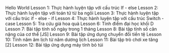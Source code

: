 Hello World
Lesson 1: Thực hành luyện tập với cấu trúc If - else
Lesson 2: Thực hành luyện tập với toán tử từ ba ngôi
Lesson 3: Thực hành luyện tập với cấu trúc if - else - if
Lesson 4: Thực hành luyện tập với cấu trúc Switch - case
Lesson 5: Tra cứu giá hoa quả
Lesson 6: Tính điểm đại học khối D
Lesson 7: Bài tập tính số ngày trong 1 tháng
Lesson 8: Bài tập tính số cân nặng của cơ thể [JS]
Lesson 9: Bài tập ứng dụng chuyển đổi tiền tệ
Lesson 10: Tính năm âm lịch từ năm dương lịch
Lesson 11: Bài tập trò chơi xe tăng [2]
Lesson 12: Bài tập ứng dụng máy tính bỏ túi
